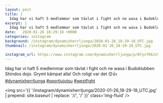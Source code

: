 ```yaml
---
layout: post
title: |
  Idag har vi haft 5 medlemmar som tävlat i fight och ne wasa i Budoklubben Shindos dojo
excerpt: |
  Idag har vi haft 5 medlemmar som tävlat i fight och ne wasa i Budoklubben Shindos dojo. Grymt kämpat alla! Och roligt var det 😊👍   
date:   2020-01-26 18:29:18 +0000
categories: instagram
background: /instagram/dynamixherrljunga/2020-01-26_18-29-18_UTC.jpg
thumbnail: /instagram/dynamixherrljunga/2020-01-26_18-29-18_UTC.jpg

instagram_url: https://www.instagram.com/dynamixherrljunga/p/B7yv7K6Jz94
---
```

Idag har vi haft 5 medlemmar som tävlat i fight och ne wasa i Budoklubben Shindos dojo. Grymt kämpat alla! Och roligt var det 😊👍 [#dynamixherrljunga](https://www.instagram.com/explore/tags/dynamixherrljunga/) [#sportjujutsu](https://www.instagram.com/explore/tags/sportjujutsu/) [#westfight](https://www.instagram.com/explore/tags/westfight/)



<img src='{{ '/instagram/dynamixherrljunga/2020-01-26_18-29-18_UTC.jpg' | prepend: site.baseurl | replace: '//', '/' }}' class='img-fluid' />
